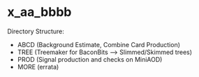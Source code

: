 # x_aa_bbbb
Directory Structure:
- ABCD (Background Estimate, Combine Card Production)
- TREE (Treemaker for BaconBits --> Slimmed/Skimmed trees)
- PROD (Signal production and checks on MiniAOD)
- MORE (errata)
